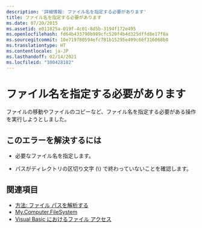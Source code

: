 ```yaml
---
description: '詳細情報: ファイル名を指定する必要があります'
title: ファイル名を指定する必要があります
ms.date: 07/20/2015
ms.assetid: e011825a-019f-4c01-8d5b-3194f172e495
ms.openlocfilehash: fd64b433790b989cfc520f4b4d325dffd8e17f8a
ms.sourcegitcommit: 10e719780594efc781b15295e499c66f316068b8
ms.translationtype: HT
ms.contentlocale: ja-JP
ms.lasthandoff: 02/14/2021
ms.locfileid: "100428182"
---
```

# <a name="you-must-specify-a-file-name"></a>ファイル名を指定する必要があります

ファイルの移動やファイルのコピーなど、ファイル名を指定する必要がある操作を実行しようとしました。  
  
## <a name="to-correct-this-error"></a>このエラーを解決するには  
  
- 必要なファイル名を指定します。  
  
- パスがディレクトリの区切り文字 (\\) で終わっていないことを確認します。  
  
## <a name="see-also"></a>関連項目

- [方法: ファイル パスを解析する](../developing-apps/programming/drives-directories-files/how-to-parse-file-paths.md)
- [My.Computer.FileSystem](xref:Microsoft.VisualBasic.FileIO.FileSystem)
- [Visual Basic におけるファイル アクセス](../developing-apps/programming/drives-directories-files/file-access.md)

